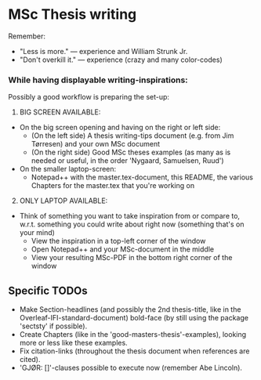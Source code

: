 # MSc Thesis writing

Remember:
* "Less is more." — experience and William Strunk Jr.
* "Don't overkill it." — experience (crazy and many color-codes)

### While having displayable writing-inspirations:
Possibly a good workflow is preparing the set-up:
1) BIG SCREEN AVAILABLE:
* On the big screen opening and having on the right or left side:
	+ (On the left side) A thesis writing-tips document (e.g. from Jim Tørresen) and your own MSc document
	+ (On the right side) Good MSc theses examples (as many as is needed or useful, in the order 'Nygaard, Samuelsen, Ruud')
* On the smaller laptop-screen:
	+ Notepad++ with the master.tex-document, this README, the various Chapters for the master.tex that you're working on
2) ONLY LAPTOP AVAILABLE:
* Think of something you want to take inspiration from or compare to, w.r.t. something you could write about right now (something that's on your mind)
	+ View the inspiration in a top-left corner of the window
	+ Open Notepad++ and your MSc-document in the middle
	+ View your resulting MSc-PDF in the bottom right corner of the window

## Specific TODOs
* Make Section-headlines (and possibly the 2nd thesis-title, like in the Overleaf-IFI-standard-document) bold-face (by still using the package 'sectsty' if possible).
* Create Chapters (like in the 'good-masters-thesis'-examples), looking more or less like these examples.
* Fix citation-links (throughout the thesis document when references are cited).
* 'GJØR: []'-clauses possible to execute now (remember Abe Lincoln).

